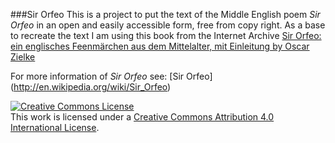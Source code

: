 ###Sir Orfeo
This is a project to put the text of the Middle English poem *Sir Orfeo* in an open and easily accessible form, free from copy right. As a base to recreate the text I am using this book from the Internet Archive [Sir Orfeo: ein englisches Feenmärchen aus dem Mittelalter, mit Einleitung by Oscar Zielke](https://archive.org/details/sirorfeoeinengl00zielgoog)

For more information of *Sir Orfeo* see: [Sir Orfeo] (http://en.wikipedia.org/wiki/Sir_Orfeo)

<a rel="license" href="http://creativecommons.org/licenses/by/4.0/"><img alt="Creative Commons License" style="border-width:0" src="http://i.creativecommons.org/l/by/4.0/88x31.png" /></a><br />This work is licensed under a <a rel="license" href="http://creativecommons.org/licenses/by/4.0/">Creative Commons Attribution 4.0 International License</a>.

